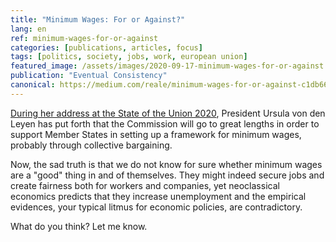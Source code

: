 ```yaml
---
title: "Minimum Wages: For or Against?"
lang: en
ref: minimum-wages-for-or-against
categories: [publications, articles, focus]
tags: [politics, society, jobs, work, european union]
featured_image: /assets/images/2020-09-17-minimum-wages-for-or-against.jpg
publication: "Eventual Consistency"
canonical: https://medium.com/reale/minimum-wages-for-or-against-c1db66718470
---
```


[During her address at the State of the Union 2020](https://ec.europa.eu/commission/presscorner/detail/en/SPEECH_20_1655), President Ursula von den Leyen has put forth that the Commission will go to great lengths in order to support Member States in setting up a framework for minimum wages, probably through collective bargaining.

Now, the sad truth is that we do not know for sure whether minimum wages are a "good" thing in and of themselves. They might indeed secure jobs and create fairness both for workers and companies, yet neoclassical economics predicts that they increase unemployment and the empirical evidences, your typical litmus for economic policies, are contradictory.

What do you think? Let me know.

